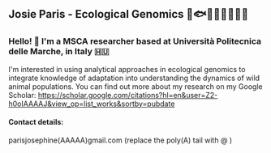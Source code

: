 ## Josie Paris - Ecological Genomics 🐠🐟🐡🦞🐝🐧🦎🪸
### Hello! 👋 I'm a MSCA researcher based at Università Politecnica delle Marche, in Italy 🇭🇺

I'm interested in using analytical approaches in ecological genomics to integrate knowledge of adaptation into understanding the dynamics of wild animal populations. You can find out more about my research on my Google Scholar: https://scholar.google.com/citations?hl=en&user=Z2-h0oIAAAAJ&view_op=list_works&sortby=pubdate 


#### Contact details:
parisjosephine(AAAAA)gmail.com (replace the poly(A) tail with @ )
